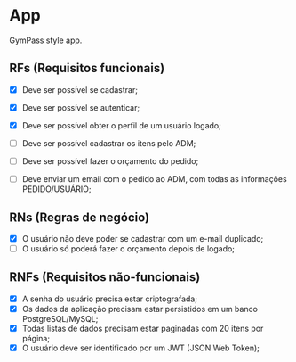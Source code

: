 # App

GymPass style app.

## RFs (Requisitos funcionais)
- [x] Deve ser possível se cadastrar;
- [x] Deve ser possível se autenticar;
- [x] Deve ser possível obter o perfil de um usuário logado;
- [ ] Deve ser possível cadastrar os itens pelo ADM; 
- [ ] Deve ser possível fazer o orçamento do pedido;
- [ ] Deve enviar um email com o pedido ao ADM, com todas as informações PEDIDO/USUÁRIO;


## RNs (Regras de negócio)
- [x] O usuário não deve poder se cadastrar com um e-mail duplicado;
- [ ] O usuário só poderá fazer o orçamento depois de logado;
 
## RNFs (Requisitos não-funcionais)
- [x] A senha do usuário precisa estar criptografada;
- [x] Os dados da aplicação precisam estar persistidos em um banco PostgreSQL/MySQL;
- [x] Todas listas de dados precisam estar paginadas com 20 itens por página;
- [x] O usuário deve ser identificado por um JWT (JSON Web Token);